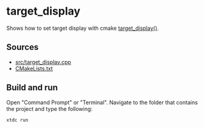 # target_display

Shows how to set target display with cmake [target_display()](https://gammasoft71.github.io/xtd/reference_guides/latest/_c_make_commands.html#TargetDisplaySubSection).

## Sources

* [src/target_display.cpp](src/target_display.cpp)
* [CMakeLists.txt](CMakeLists.txt)

## Build and run

Open "Command Prompt" or "Terminal". Navigate to the folder that contains the project and type the following:

```shell
xtdc run
```
